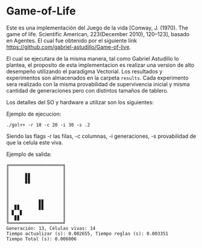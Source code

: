 # Game-of-Life

Este es una implementación del Juego de la vida [Conway, J. (1970). The game of life. Scientific American, 223(December 2010), 120–123], basado en Agentes. El cual fue obtenido por el siguiente link https://github.com/gabriel-astudillo/Game-of-live.

El cual se ejecutara de la misma manera, tal como Gabriel Astudillo lo plantea, el proposito de esta implementacion es realizar una version de alto desempeño utilizando el paradigma Vectorial. Los resultados y experimentos son almacenados en la carpeta ```results```. Cada experimento sera realizado con la misma provabilidad de supervivencia inicial y misma cantidad de generaciones pero con distintos tamaños de tablero.

Los detalles del SO y hardware a utilizar son los siguientes:


Ejemplo de ejecucion:
```
./gol++ -r 10 -c 20 -i 30 -s .2
```
Siendo las flags -r las filas, -c columnas, -i generaciones, -s provabilidad de que la celula este viva.

Ejemplo de salida:
```
╔════════════════════╗
║                    ║
║      ▊▊            ║
║      ▊▊            ║
║                    ║
║                    ║
║                    ║
║           ▊▊       ║
║  ▊▊       ▊▊       ║
║ ▊  ▊               ║
║  ▊▊                ║
╚════════════════════╝
Generación: 13, Células vivas: 14
Tiempo actualizar (s): 0.002655, Tiempo reglas (s): 0.003351
Tiempo Total (s): 0.006006
```